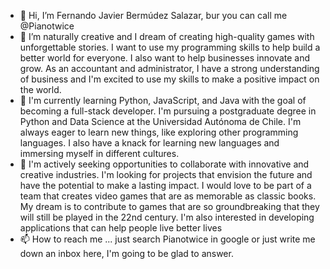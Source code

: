 - 👋 Hi, I’m Fernando Javier Bermúdez Salazar, bur you can call me @Pianotwice
- 👀 I’m naturally creative and I dream of creating high-quality games with unforgettable stories. I want to use my programming skills to help build a better world for everyone. I also want to help businesses innovate and grow. As an accountant and administrator, I have a strong understanding of business and I'm excited to use my skills to make a positive impact on the world.
- 🌱 I'm currently learning Python, JavaScript, and Java with the goal of becoming a full-stack developer. I'm pursuing a postgraduate degree in Python and Data Science at the Universidad Autónoma de Chile. I'm always eager to learn new things, like exploring other programming languages. I also have a knack for learning new languages and immersing myself in different cultures.
- 💞️ I'm actively seeking opportunities to collaborate with innovative and creative industries. I'm looking for projects that envision the future and have the potential to make a lasting impact. I would love to be part of a team that creates video games that are as memorable as classic books. My dream is to contribute to games that are so groundbreaking that they will still be played in the 22nd century. I'm also interested in developing applications that can help people live better lives
- 📫 How to reach me ... just search Pianotwice in google or just write me down an inbox here, I'm going to be glad to answer.

<!---
Pianotwice/Pianotwice is a ✨ special ✨ repository because its `README.md` (this file) appears on your GitHub profile.
You can click the Preview link to take a look at your changes.
--->
